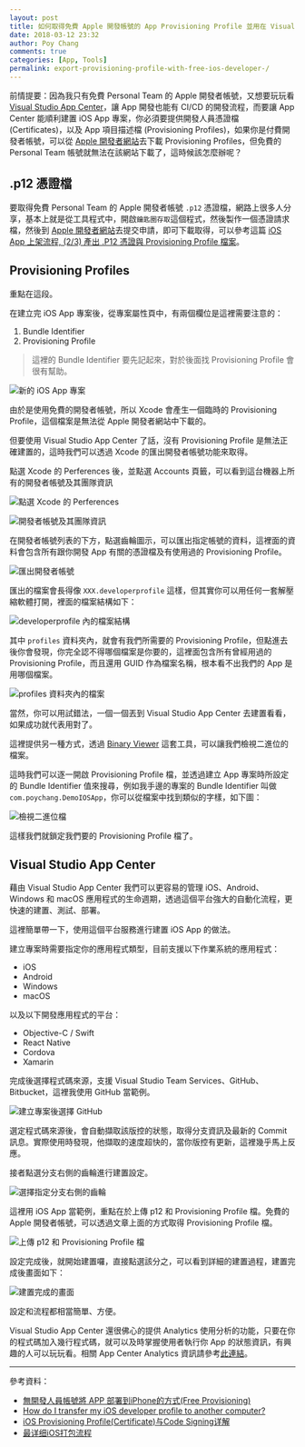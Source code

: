 ```yaml
---
layout: post
title: 如何取得免費 Apple 開發帳號的 App Provisioning Profile 並用在 Visual Studio App Center 中
date: 2018-03-12 23:32
author: Poy Chang
comments: true
categories: [App, Tools]
permalink: export-provisioning-profile-with-free-ios-developer-/
---
```

前情提要：因為我只有免費 Personal Team 的 Apple 開發者帳號，又想要玩玩看 [Visual Studio App Center](https://www.visualstudio.com/zh-hant/app-center/)，讓 App 開發也能有 CI/CD 的開發流程，而要讓 App Center 能順利建置 iOS App 專案，你必須要提供開發人員憑證檔(Certificates)，以及 App 項目描述檔 (Provisioning Profiles)，如果你是付費開發者帳號，可以從 [Apple 開發者網站](https://developer.apple.com/account/)去下載 Provisioning Profiles，但免費的 Personal Team 帳號就無法在該網站下載了，這時候該怎麼辦呢？

## .p12 憑證檔

要取得免費 Personal Team 的 Apple 開發者帳號 `.p12` 憑證檔，網路上很多人分享，基本上就是從工具程式中，開啟`鑰匙圈存取`這個程式，然後製作一個憑證請求檔，然後到 [Apple 開發者網站](https://developer.apple.com/account/)去提交申請，即可下載取得，可以參考這篇 [iOS App 上架流程, (2/3) 產出 .P12 憑證與 Provisioning Profile 檔案](http://gogoprivateryan.blogspot.tw/2015/08/ios-app-23-p12-provisioning-profile.html)。

## Provisioning Profiles

重點在這段。

在建立完 iOS App 專案後，從專案屬性頁中，有兩個欄位是這裡需要注意的：

1. Bundle Identifier
2. Provisioning Profile

>這裡的 Bundle Identifier 要先記起來，對於後面找 Provisioning Profile 會很有幫助。

![新的 iOS App 專案](https://i.imgur.com/tUwMt17.png)

由於是使用免費的開發者帳號，所以 Xcode 會產生一個臨時的 Provisioning Profile，這個檔案是無法從 Apple 開發者網站中下載的。

但要使用 Visual Studio App Center 了話，沒有 Provisioning Profile 是無法正確建置的，這時我們可以透過 Xcode 的匯出開發者帳號功能來取得。

點選 Xcode 的 Perferences 後，並點選 Accounts 頁籤，可以看到這台機器上所有的開發者帳號及其團隊資訊

![點選 Xcode 的 Perferences](https://i.imgur.com/sul4b1t.png)

![開發者帳號及其團隊資訊](https://i.imgur.com/QF87Wvg.png)

在開發者帳號列表的下方，點選齒輪圖示，可以匯出指定帳號的資料，這裡面的資料會包含所有跟你開發 App 有關的憑證檔及有使用過的 Provisioning Profile。

![匯出開發者帳號](https://i.imgur.com/RIZoHA7.png)

匯出的檔案會長得像 `XXX.developerprofile` 這樣，但其實你可以用任何一套解壓縮軟體打開，裡面的檔案結構如下：

![developerprofile 內的檔案結構](https://i.imgur.com/NFgIP4g.png)

其中 `profiles` 資料夾內，就會有我們所需要的 Provisioning Profile，但點進去後你會發現，你完全認不得哪個檔案是你要的，這裡面包含所有曾經用過的 Provisioning Profile，而且還用 GUID 作為檔案名稱，根本看不出我們的 App 是用哪個檔案。

![profiles 資料夾內的檔案](https://i.imgur.com/90aImbj.png)

當然，你可以用試錯法，一個一個丟到 Visual Studio App Center 去建置看看，如果成功就代表用對了。

這裡提供另一種方式，透過 [Binary Viewer](http://www.proxoft.com/binaryviewer.aspx) 這套工具，可以讓我們檢視二進位的檔案。

這時我們可以逐一開啟 Provisioning Profile 檔，並透過建立 App 專案時所設定的 Bundle Identifier 值來搜尋，例如我手邊的專案的 Bundle Identifier 叫做 `com.poychang.DemoIOSApp`，你可以從檔案中找到類似的字樣，如下圖：

![檢視二進位檔](https://i.imgur.com/N7ER9Wt.png)

這樣我們就鎖定我們要的 Provisioning Profile 檔了。

## Visual Studio App Center

藉由 Visual Studio App Center 我們可以更容易的管理 iOS、Android、Windows 和 macOS 應用程式的生命週期，透過這個平台強大的自動化流程，更快速的建置、測試、部署。

這裡簡單帶一下，使用這個平台服務進行建置 iOS App 的做法。

建立專案時需要指定你的應用程式類型，目前支援以下作業系統的應用程式：

* iOS
* Android
* Windows
* macOS

以及以下開發應用程式的平台：

* Objective-C / Swift
* React Native
* Cordova
* Xamarin

完成後選擇程式碼來源，支援 Visual Studio Team Services、GitHub、Bitbucket，這裡我使用 GitHub 當範例。

![建立專案後選擇 GitHub](https://i.imgur.com/qLBpAzg.png)

選定程式碼來源後，會自動擷取該版控的狀態，取得分支資訊及最新的 Commit 訊息。實際使用時發現，他擷取的速度超快的，當你版控有更新，這裡幾乎馬上反應。

接者點選分支右側的齒輪進行建置設定。

![選擇指定分支右側的齒輪](https://i.imgur.com/xDeIw5w.png)

這裡用 iOS App 當範例，重點在於上傳 p12 和 Provisioning Profile 檔。免費的 Apple 開發者帳號，可以透過文章上面的方式取得 Provisioning Profile 檔。

![上傳 p12 和 Provisioning Profile 檔](https://i.imgur.com/DyK73QG.png)

設定完成後，就開始建置囉，直接點選該分之，可以看到詳細的建置過程，建置完成後畫面如下：

![建置完成的畫面](https://i.imgur.com/wNX8Fys.png)

設定和流程都相當簡單、方便。

Visual Studio App Center 還很佛心的提供 Analytics 使用分析的功能，只要在你的程式碼加入幾行程式碼，就可以及時掌握使用者執行你 App 的狀態資訊，有興趣的人可以玩玩看。相關 App Center Analytics 資訊請參考[此連結](https://docs.microsoft.com/en-us/appcenter/sdk/analytics/ios?WT.mc_id=DT-MVP-5003022)。

----------

參考資料：

* [無開發人員帳號將 APP 部署到iPhone的方式(Free Provisioning)](https://dotblogs.com.tw/rainmaker/2016/07/23/105824)
* [How do I transfer my iOS developer profile to another computer?](https://apple.stackexchange.com/questions/57059/how-do-i-transfer-my-ios-developer-profile-to-another-computer)
* [iOS Provisioning Profile(Certificate)与Code Signing详解](http://blog.csdn.net/phunxm/article/details/42685597)
* [最详细iOS打包流程](https://www.jianshu.com/p/cda386ddaa2c)

